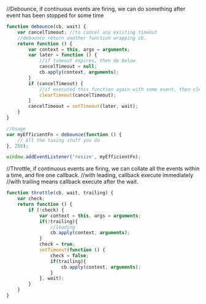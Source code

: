 //Debounce, if continuous events are firing, we can do something after event has been stopped for some time

```javascript
function debounce(cb, wait) {
    var cancelTimeout; //to cancel any existing timeout
    //debounce return another function wrapping cb.
    return function () {
        var context = this, args = arguments;
        var later = function () {
            //if timeout expires, then do below
            cancelTimeout = null;
            cb.apply(context, arguments);
        }
        if (cancelTimeout) {
            //if executed this function again with some event, then clear the existing timeout.
            clearTimeout(cancelTimeout);
        }
        cancelTimeout = setTimeout(later, wait);
    }
}

//Usage
var myEfficientFn = debounce(function () {
    // All the taxing stuff you do
}, 250);

window.addEventListener('resize', myEfficientFn);
```

//Throttle, if continuous events are firing, we can collate all the events within a time, and fire one callback.
//with leading, callback execute immediately
//with trailing means callback execute after the wait.

```javascript
function throttle(cb, wait, trailing) {
    var check;
    return function () {
        if (!check) {
            var context = this, args = arguments;
            if(!trailing){
                //leading
                cb.apply(context, arguments);
            }
            check = true;
            setTimeout(function () {
                check = false;
                if(trailing){
                    cb.apply(context, arguments);
                }
            }, wait);
        }
    }
}
```
